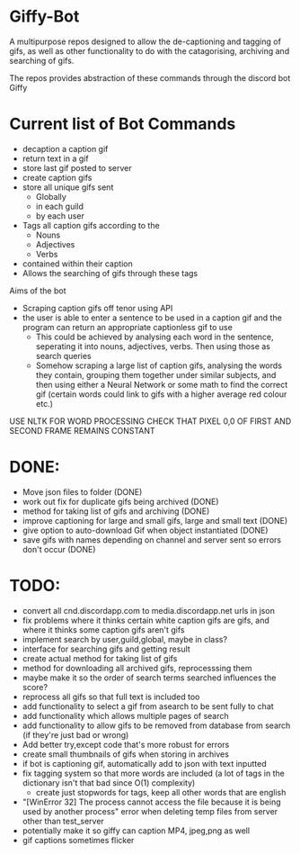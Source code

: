 # Giffy-Bot
A multipurpose repos designed to allow the de-captioning and tagging of gifs, as well as other functionality to do with the catagorising, archiving and searching of gifs.

The repos provides abstraction of these commands through the discord bot Giffy


# Current list of Bot Commands
- decaption a caption gif
- return text in a gif
- store last gif posted to server
- create caption gifs
- store all unique gifs sent 
    - Globally
    - in each guild
    - by each user
- Tags all caption gifs according to the
    - Nouns
    - Adjectives
    - Verbs
- contained within their caption
- Allows the searching of gifs through these tags

Aims of the bot
- Scraping caption gifs off tenor using API
- the user is able to enter a sentence to be used in a caption gif and the program can return an appropriate captionless gif to use
    - This could be achieved by analysing each word in the sentence, seperating it into nouns, adjectives, verbs. Then using those as search queries
    - Somehow scraping a large list of caption gifs, analysing the words they contain, grouping them together under similar subjects, and then using either a Neural Network or some   math to find the correct gif (certain words could link to gifs with a higher average red colour etc.) 

USE NLTK FOR WORD PROCESSING
CHECK THAT PIXEL 0,0 OF FIRST AND SECOND FRAME REMAINS CONSTANT

# DONE:
- Move json files to folder (DONE)
- work out fix for duplicate gifs being archived (DONE)
- method for taking list of gifs and archiving (DONE)
- improve captioning for large and small gifs, large and small text (DONE)
- give option to auto-download Gif when object instantiated (DONE)
- save gifs with names depending on channel and server sent so errors don't occur (DONE)

# TODO:
- convert all cnd.discordapp.com to media.discordapp.net urls in json
- fix problems where it thinks certain white caption gifs are gifs, and where it thinks some caption gifs aren't gifs
- implement search by user,guild,global, maybe in class?
- interface for searching gifs and getting result
- create actual method for taking list of gifs
- method for downloading all archived gifs, reprocesssing them
- maybe make it so the order of search terms searched influences the score?
- reprocess all gifs so that full text is included too
- add functionality to select a gif from asearch to be sent fully to chat
- add functionality which allows multiple pages of search
- add functionality to allow gifs to be removed from database from search (if they're just bad or wrong)
- Add better try,except code that's more robust for errors
- create small thumbnails of gifs when storing in archives
- if bot is captioning gif, automatically add to json with text inputted
- fix tagging system so that more words are included (a lot of tags in the dictionary isn't that bad since O(1) complexity)
    - create just stopwords for tags, keep all other words that are english
- "[WinError 32] The process cannot access the file because it is being used by another process" error when deleting temp files from server other than test_server
- potentially make it so giffy can caption MP4, jpeg,png as well
- gif captions sometimes flicker